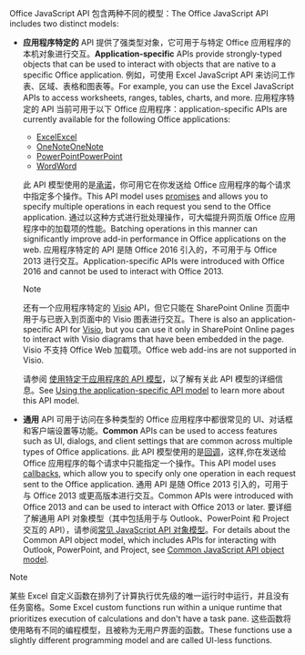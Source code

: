 <span data-ttu-id="a2433-101">Office JavaScript API 包含两种不同的模型：</span><span class="sxs-lookup"><span data-stu-id="a2433-101">The Office JavaScript API includes two distinct models:</span></span>

- <span data-ttu-id="a2433-102">**应用程序特定的** API 提供了强类型对象，它可用于与特定 Office 应用程序的本机对象进行交互。</span><span class="sxs-lookup"><span data-stu-id="a2433-102">**Application-specific** APIs provide strongly-typed objects that can be used to interact with objects that are native to a specific Office application.</span></span> <span data-ttu-id="a2433-103">例如，可使用 Excel JavaScript API 来访问工作表、区域、表格和图表等。</span><span class="sxs-lookup"><span data-stu-id="a2433-103">For example, you can use the Excel JavaScript APIs to access worksheets, ranges, tables, charts, and more.</span></span> <span data-ttu-id="a2433-104">应用程序特定的 API 当前可用于以下 Office 应用程序：</span><span class="sxs-lookup"><span data-stu-id="a2433-104">application-specific APIs are currently available for the following Office applications:</span></span>

    - [<span data-ttu-id="a2433-105">Excel</span><span class="sxs-lookup"><span data-stu-id="a2433-105">Excel</span></span>](../reference/overview/excel-add-ins-reference-overview.md)
    - [<span data-ttu-id="a2433-106">OneNote</span><span class="sxs-lookup"><span data-stu-id="a2433-106">OneNote</span></span>](../reference/overview/onenote-add-ins-javascript-reference.md)
    - [<span data-ttu-id="a2433-107">PowerPoint</span><span class="sxs-lookup"><span data-stu-id="a2433-107">PowerPoint</span></span>](../reference/overview/powerpoint-add-ins-reference-overview.md)
    - [<span data-ttu-id="a2433-108">Word</span><span class="sxs-lookup"><span data-stu-id="a2433-108">Word</span></span>](../reference/overview/word-add-ins-reference-overview.md)

    <span data-ttu-id="a2433-109">此 API 模型使用的是[承诺](https://developer.mozilla.org/docs/Web/JavaScript/Reference/Global_Objects/Promise)，你可用它在你发送给 Office 应用程序的每个请求中指定多个操作。</span><span class="sxs-lookup"><span data-stu-id="a2433-109">This API model uses [promises](https://developer.mozilla.org/docs/Web/JavaScript/Reference/Global_Objects/Promise) and allows you to specify multiple operations in each request you send to the Office application.</span></span> <span data-ttu-id="a2433-110">通过以这种方式进行批处理操作，可大幅提升网页版 Office 应用程序中的加载项的性能。</span><span class="sxs-lookup"><span data-stu-id="a2433-110">Batching operations in this manner can significantly improve add-in performance in Office applications on the web.</span></span> <span data-ttu-id="a2433-111">应用程序特定的 API 是随 Office 2016 引入的，不可用于与 Office 2013 进行交互。</span><span class="sxs-lookup"><span data-stu-id="a2433-111">Application-specific APIs were introduced with Office 2016 and cannot be used to interact with Office 2013.</span></span>

    > [!NOTE]
    > <span data-ttu-id="a2433-112">还有一个应用程序特定的 [Visio](../reference/overview/visio-javascript-reference-overview.md) API，但它只能在 SharePoint Online 页面中用于与已嵌入到页面中的 Visio 图表进行交互。</span><span class="sxs-lookup"><span data-stu-id="a2433-112">There is also an application-specific API for [Visio](../reference/overview/visio-javascript-reference-overview.md), but you can use it only in SharePoint Online pages to interact with Visio diagrams that have been embedded in the page.</span></span> <span data-ttu-id="a2433-113">Visio 不支持 Office Web 加载项。</span><span class="sxs-lookup"><span data-stu-id="a2433-113">Office web add-ins are not supported in Visio.</span></span>

    <span data-ttu-id="a2433-114">请参阅 [使用特定于应用程序的 API 模型](../develop/application-specific-api-model.md)，以了解有关此 API 模型的详细信息。</span><span class="sxs-lookup"><span data-stu-id="a2433-114">See [Using the application-specific API model](../develop/application-specific-api-model.md) to learn more about this API model.</span></span>

- <span data-ttu-id="a2433-115">**通用** API 可用于访问在多种类型的 Office 应用程序中都很常见的 UI、对话框和客户端设置等功能。</span><span class="sxs-lookup"><span data-stu-id="a2433-115">**Common** APIs can be used to access features such as UI, dialogs, and client settings that are common across multiple types of Office applications.</span></span> <span data-ttu-id="a2433-116">此 API 模型使用的是[回调](https://developer.mozilla.org/docs/Glossary/Callback_function)，这样,你在发送给 Office 应用程序的每个请求中只能指定一个操作。</span><span class="sxs-lookup"><span data-stu-id="a2433-116">This API model uses [callbacks](https://developer.mozilla.org/docs/Glossary/Callback_function), which allow you to specify only one operation in each request sent to the Office application.</span></span> <span data-ttu-id="a2433-117">通用 API 是随 Office 2013 引入的，可用于与 Office 2013 或更高版本进行交互。</span><span class="sxs-lookup"><span data-stu-id="a2433-117">Common APIs were introduced with Office 2013 and can be used to interact with Office 2013 or later.</span></span> <span data-ttu-id="a2433-118">要详细了解通用 API 对象模型（其中包括用于与 Outlook、PowerPoint 和 Project 交互的 API），请参阅[常见 JavaScript API 对象模型](../develop/office-javascript-api-object-model.md)。</span><span class="sxs-lookup"><span data-stu-id="a2433-118">For details about the Common API object model, which includes APIs for interacting with Outlook, PowerPoint, and Project, see [Common JavaScript API object model](../develop/office-javascript-api-object-model.md).</span></span>

> [!NOTE]
> <span data-ttu-id="a2433-119">某些 Excel 自定义函数在排列了计算执行优先级的唯一运行时中运行，并且没有任务窗格。</span><span class="sxs-lookup"><span data-stu-id="a2433-119">Some Excel custom functions run within a unique runtime that prioritizes execution of calculations and don't have a task pane.</span></span> <span data-ttu-id="a2433-120">这些函数将使用略有不同的编程模型，且被称为无用户界面的函数。</span><span class="sxs-lookup"><span data-stu-id="a2433-120">These functions use a slightly different programming model and are called UI-less functions.</span></span>

